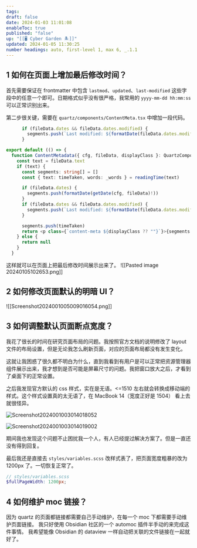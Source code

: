 ```yaml
---
tags: 
draft: false
date: 2024-01-03 11:01:08
enableToc: true
published: "false"
up: "[[🖥️ Cyber Garden 🏝️]]"
updated: 2024-01-05 11:30:25
number headings: auto, first-level 1, max 6, _.1.1
---
```


## 1 如何在页面上增加最后修改时间？

首先需要保证在 frontmatter 中包含 `lastmod`、`updated`、`last-modified` 这些字段中的任意一个即可。日期格式似乎没有很严格，我常用的 `yyyy-mm-dd hh:mm:ss` 可以正常识别出来。

第二步很关键，需要在 `quartz/components/ContentMeta.tsx` 中增加一段代码。

```ts
      if (fileData.dates && fileData.dates.modified) {
        segments.push(`Last modified: ${formatDate(fileData.dates.modified)}`)
      }
```

```ts {11-13}
export default (() => {
  function ContentMetadata({ cfg, fileData, displayClass }: QuartzComponentProps) {
    const text = fileData.text
    if (text) {
      const segments: string[] = []
      const { text: timeTaken, words: _words } = readingTime(text)

      if (fileData.dates) {
        segments.push(formatDate(getDate(cfg, fileData)!))
      }
      if (fileData.dates && fileData.dates.modified) {
        segments.push(`Last modified: ${formatDate(fileData.dates.modified)}`)
      }

      segments.push(timeTaken)
      return <p class={`content-meta ${displayClass ?? ""}`}>{segments.join(", ")}</p>
    } else {
      return null
    }
  }
```

这样就可以在页面上把最后修改时间展示出来了。
![[Pasted image 20240105102653.png]]

## 2 如何修改页面默认的明暗 UI？

![[Screenshot2024001005009016054.png]]

## 3 如何调整默认页面断点宽度？

我花了很长的时间在研究页面布局的问题。我按照官方文档的说明修改了 layout 文件的布局设置，但是无论我怎么刷新页面，对应的页面布局都没有发生变化。

这就让我困惑了很久都不明白为什么，直到我看到有用户是可以正常把资源管理器组件展示出来，我才想到是否可能是屏幕尺寸的问题。我把窗口放大之后，才看到了桌面下的正常设置。

之后我发现官方默认的 css 样式，实在是无语。<=1510 左右就会转换成移动端的样式。这个样式设置真的太无语了，在 MacBook 14（宽度正好是 1504） 看上去就很怪异。

![Screenshot2024001003014018052](https://pic.237484.xyz/uPic/Screenshot2024001003014018052.png)

![Screenshot2024001003014019002](https://pic.237484.xyz/uPic/Screenshot2024001003014019002.png)

期间我也发现这个问题不止困扰我一个人，有人已经提过解决方案了。但是一直还没有得到回复。

最后我还是直接去 `styles/variables.scss` 改样式表了，把页面宽度粗暴的改为 1200px 了。一切恢复正常了。

```scss
// styles/variables.scss
$fullPageWidth: 1200px; 
```

## 4 如何维护 moc 链接？

因为 quartz 的页面都链接都需要自己手动维护，在每一个 moc 下都需要手动维护页面链接。
我只好使用 Obsidian 社区的一个 automoc 插件半手动的来完成这件事情。
我希望能像 Obsidian 的 dataview 一样自动把关联的文件链接在一起就好了。
